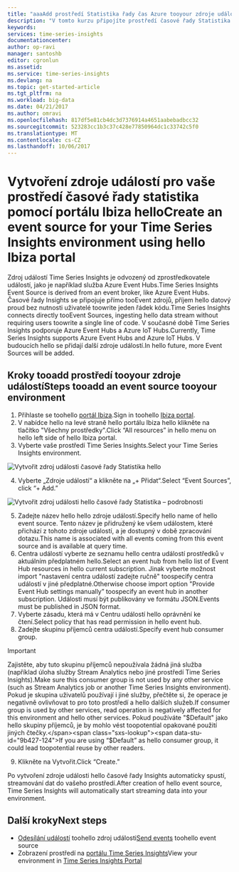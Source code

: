 ```yaml
---
title: "aaaAdd prostředí Statistika řady čas Azure tooyour zdroje událostí | Microsoft Docs"
description: "V tomto kurzu připojíte prostředí časové řady Statistika tooyour zdroje událostí"
keywords: 
services: time-series-insights
documentationcenter: 
author: op-ravi
manager: santoshb
editor: cgronlun
ms.assetid: 
ms.service: time-series-insights
ms.devlang: na
ms.topic: get-started-article
ms.tgt_pltfrm: na
ms.workload: big-data
ms.date: 04/21/2017
ms.author: omravi
ms.openlocfilehash: 817df5e81cb4dc3d7376914a4651aabebadbcc32
ms.sourcegitcommit: 523283cc1b3c37c428e77850964dc1c33742c5f0
ms.translationtype: MT
ms.contentlocale: cs-CZ
ms.lasthandoff: 10/06/2017
---
```

# <a name="create-an-event-source-for-your-time-series-insights-environment-using-hello-ibiza-portal"></a><span data-ttu-id="9b427-103">Vytvoření zdroje událostí pro vaše prostředí časové řady statistika pomocí portálu Ibiza hello</span><span class="sxs-lookup"><span data-stu-id="9b427-103">Create an event source for your Time Series Insights environment using hello Ibiza portal</span></span>

<span data-ttu-id="9b427-104">Zdroj událostí Time Series Insights je odvozený od zprostředkovatele událostí, jako je například služba Azure Event Hubs.</span><span class="sxs-lookup"><span data-stu-id="9b427-104">Time Series Insights Event Source is derived from an event broker, like Azure Event Hubs.</span></span> <span data-ttu-id="9b427-105">Časové řady Insights se připojuje přímo tooEvent zdrojů, příjem hello datový proud bez nutnosti uživatelé toowrite jeden řádek kódu.</span><span class="sxs-lookup"><span data-stu-id="9b427-105">Time Series Insights connects directly tooEvent Sources, ingesting hello data stream without requiring users toowrite a single line of code.</span></span> <span data-ttu-id="9b427-106">V současné době Time Series Insights podporuje Azure Event Hubs a Azure IoT Hubs.</span><span class="sxs-lookup"><span data-stu-id="9b427-106">Currently, Time Series Insights supports Azure Event Hubs and Azure IoT Hubs.</span></span> <span data-ttu-id="9b427-107">V budoucích hello se přidají další zdroje událostí.</span><span class="sxs-lookup"><span data-stu-id="9b427-107">In hello future, more Event Sources will be added.</span></span>

## <a name="steps-tooadd-an-event-source-tooyour-environment"></a><span data-ttu-id="9b427-108">Kroky tooadd prostředí tooyour zdroje událostí</span><span class="sxs-lookup"><span data-stu-id="9b427-108">Steps tooadd an event source tooyour environment</span></span>

1.  <span data-ttu-id="9b427-109">Přihlaste se toohello [portál Ibiza](https://portal.azure.com).</span><span class="sxs-lookup"><span data-stu-id="9b427-109">Sign in toohello [Ibiza portal](https://portal.azure.com).</span></span>
2.  <span data-ttu-id="9b427-110">V nabídce hello na levé straně hello portálu Ibiza hello klikněte na tlačítko "Všechny prostředky".</span><span class="sxs-lookup"><span data-stu-id="9b427-110">Click “All resources” in hello menu on hello left side of hello Ibiza portal.</span></span>
3.  <span data-ttu-id="9b427-111">Vyberte vaše prostředí Time Series Insights.</span><span class="sxs-lookup"><span data-stu-id="9b427-111">Select your Time Series Insights environment.</span></span>

  ![Vytvořit zdroj události časové řady Statistika hello](media/add-event-source/getstarted-create-event-source-1.png)

4.  <span data-ttu-id="9b427-113">Vyberte „Zdroje událostí“ a klikněte na „+ Přidat“.</span><span class="sxs-lookup"><span data-stu-id="9b427-113">Select “Event Sources”, click “+ Add.”</span></span>

  ![Vytvořit zdroj události hello časové řady Statistika – podrobnosti](media/add-event-source/getstarted-create-event-source-2.png)

5.  <span data-ttu-id="9b427-115">Zadejte název hello hello zdroje událostí.</span><span class="sxs-lookup"><span data-stu-id="9b427-115">Specify hello name of hello event source.</span></span> <span data-ttu-id="9b427-116">Tento název je přidružený ke všem událostem, které přichází z tohoto zdroje událostí, a je dostupný v době zpracování dotazu.</span><span class="sxs-lookup"><span data-stu-id="9b427-116">This name is associated with all events coming from this event source and is available at query time.</span></span>
6.  <span data-ttu-id="9b427-117">Centra událostí vyberte ze seznamu hello centra událostí prostředků v aktuálním předplatném hello.</span><span class="sxs-lookup"><span data-stu-id="9b427-117">Select an event hub from hello list of Event Hub resources in hello current subscription.</span></span> <span data-ttu-id="9b427-118">Jinak vyberte možnost import "nastavení centra událostí zadejte ručně" toospecify centra událostí v jiné předplatné.</span><span class="sxs-lookup"><span data-stu-id="9b427-118">Otherwise choose import option "Provide Event Hub settings manually” toospecify an event hub in another subscription.</span></span> <span data-ttu-id="9b427-119">Události musí být publikovány ve formátu JSON.</span><span class="sxs-lookup"><span data-stu-id="9b427-119">Events must be published in JSON format.</span></span>
7.  <span data-ttu-id="9b427-120">Vyberte zásadu, která má v Centru událostí hello oprávnění ke čtení.</span><span class="sxs-lookup"><span data-stu-id="9b427-120">Select policy that has read permission in hello event hub.</span></span>
8.  <span data-ttu-id="9b427-121">Zadejte skupinu příjemců centra událostí.</span><span class="sxs-lookup"><span data-stu-id="9b427-121">Specify event hub consumer group.</span></span>

  > [!IMPORTANT]
  > <span data-ttu-id="9b427-122">Zajistěte, aby tuto skupinu příjemců nepoužívala žádná jiná služba (například úloha služby Stream Analytics nebo jiné prostředí Time Series Insights).</span><span class="sxs-lookup"><span data-stu-id="9b427-122">Make sure this consumer group is not used by any other service (such as Stream Analytics job or another Time Series Insights environment).</span></span> <span data-ttu-id="9b427-123">Pokud je skupina uživatelů používají i jiné služby, přečtěte si, že operace je negativně ovlivňovat to pro toto prostředí a hello dalších služeb.</span><span class="sxs-lookup"><span data-stu-id="9b427-123">If consumer group is used by other services, read operation is negatively affected for this environment and hello other services.</span></span> <span data-ttu-id="9b427-124">Pokud používáte "$Default" jako hello skupiny příjemců, je by mohlo vést toopotential opakované použití jiných čtečky.</span><span class="sxs-lookup"><span data-stu-id="9b427-124">If you are using “$Default” as hello consumer group, it could lead toopotential reuse by other readers.</span></span>

9.  <span data-ttu-id="9b427-125">Klikněte na Vytvořit.</span><span class="sxs-lookup"><span data-stu-id="9b427-125">Click “Create.”</span></span>

<span data-ttu-id="9b427-126">Po vytvoření zdroje události hello časové řady Insights automaticky spustí, streamování dat do vašeho prostředí.</span><span class="sxs-lookup"><span data-stu-id="9b427-126">After creation of hello event source, Time Series Insights will automatically start streaming data into your environment.</span></span>

## <a name="next-steps"></a><span data-ttu-id="9b427-127">Další kroky</span><span class="sxs-lookup"><span data-stu-id="9b427-127">Next steps</span></span>

* <span data-ttu-id="9b427-128">[Odesílání událostí](time-series-insights-send-events.md) toohello zdroj události</span><span class="sxs-lookup"><span data-stu-id="9b427-128">[Send events](time-series-insights-send-events.md) toohello event source</span></span>
* <span data-ttu-id="9b427-129">Zobrazení prostředí na [portálu Time Series Insights](https://insights.timeseries.azure.com)</span><span class="sxs-lookup"><span data-stu-id="9b427-129">View your environment in [Time Series Insights Portal](https://insights.timeseries.azure.com)</span></span>
